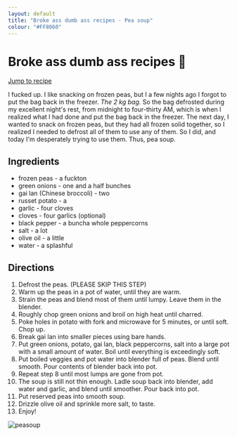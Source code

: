 ```yaml
---
layout: default
title: "Broke ass dumb ass recipes - Pea soup"
colour: "#FF8060"
---
```


# Broke ass dumb ass recipes 🫛

[Jump to recipe]()

I fucked up. I like snacking on frozen peas, but I a few nights ago I forgot to put the bag back in the freezer. *The 2 kg bag.* So the bag defrosted during my excellent night's rest, from midnight to four-thirty AM, which is when I realized what I had done and put the bag back in the freezer. The next day, I wanted to snack on frozen peas, but they had all frozen solid together, so I realized I needed to defrost all of them to use any of them. So I did, and today I'm desperately trying to use them. Thus, pea soup.

## Ingredients

- frozen peas - a fuckton
- green onions - one and a half bunches
- gai lan (Chinese broccoli) - two
- russet potato - a
- garlic - four cloves
- cloves - four garlics (optional)
- black pepper - a buncha whole peppercorns
- salt - a lot
- olive oil - a little
- water - a splashful

## Directions

1. Defrost the peas. (PLEASE SKIP THIS STEP)
2. Warm up the peas in a pot of water, until they are warm.
3. Strain the peas and blend most of them until lumpy. Leave them in the blender.
4. Roughly chop green onions and broil on high heat until charred.
5. Poke holes in potato with fork and microwave for 5 minutes, or until soft. Chop up.
6. Break gai lan into smaller pieces using bare hands.
7. Put green onions, potato, gai lan, black peppercorns, salt into a large pot with a small amount of water. Boil until everything is exceedingly soft.
8. Put boiled veggies and pot water into blender full of peas. Blend until smooth. Pour contents of blender back into pot.
9. Repeat step 8 until most lumps are gone from pot.
10. The soup is still not thin enough. Ladle soup back into blender, add water and garlic, and blend until smoother. Pour back into pot.
11. Put reserved peas into smooth soup.
12. Drizzle olive oil and sprinkle more salt, to taste.
13. Enjoy!

![peasoup](https://rikingurditta.github.io/blog/img/peasoup.jpg)
